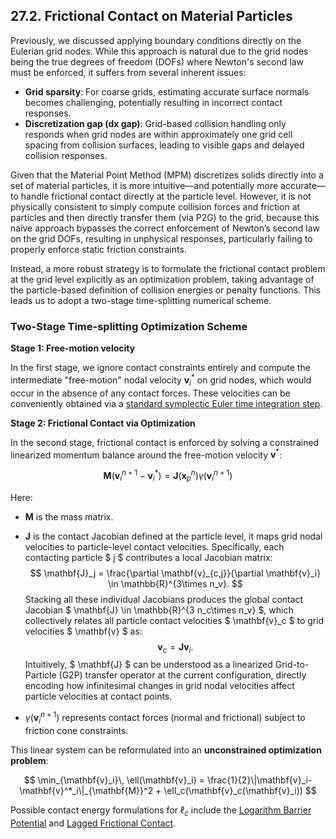 ## 27.2. Frictional Contact on Material Particles

Previously, we discussed applying boundary conditions directly on the Eulerian grid nodes. While this approach is natural due to the grid nodes being the true degrees of freedom (DOFs) where Newton's second law must be enforced, it suffers from several inherent issues:

- **Grid sparsity**: For coarse grids, estimating accurate surface normals becomes challenging, potentially resulting in incorrect contact responses.
- **Discretization gap (dx gap)**: Grid-based collision handling only responds when grid nodes are within approximately one grid cell spacing from collision surfaces, leading to visible gaps and delayed collision responses.

Given that the Material Point Method (MPM) discretizes solids directly into a set of material particles, it is more intuitive—and potentially more accurate—to handle frictional contact directly at the particle level. However, it is not physically consistent to simply compute collision forces and friction at particles and then directly transfer them (via P2G) to the grid, because this naïve approach bypasses the correct enforcement of Newton’s second law on the grid DOFs, resulting in unphysical responses, particularly failing to properly enforce static friction constraints.

Instead, a more robust strategy is to formulate the frictional contact problem at the grid level explicitly as an optimization problem, taking advantage of the particle-based definition of collision energies or penalty functions. This leads us to adopt a two-stage time-splitting numerical scheme.

### Two-Stage Time-splitting Optimization Scheme

**Stage 1: Free-motion velocity**

In the first stage, we ignore contact constraints entirely and compute the intermediate "free-motion" nodal velocity $\mathbf{v}_i^*$ on grid nodes, which would occur in the absence of any contact forces. These velocities can be conveniently obtained via a [standard symplectic Euler time integration step](./lec25.3-euler_lag_transfers.md).

**Stage 2: Frictional Contact via Optimization**

In the second stage, frictional contact is enforced by solving a constrained linearized momentum balance around the free-motion velocity $\mathbf{v}^*$:

$$
\mathbf{M}(\mathbf{v}^{n+1}_i-\mathbf{v}^*_i) = \mathbf{J}(\mathbf{x}^n_p)\gamma(\mathbf{v}^{n+1}_i)
$$

Here:

- $\mathbf{M}$ is the mass matrix.
- $\mathbf{J}$ is the contact Jacobian defined at the particle level, it maps grid nodal velocities to particle-level contact velocities. Specifically, each contacting particle $ j $ contributes a local Jacobian matrix:
$$
\mathbf{J}_j = \frac{\partial \mathbf{v}_{c,j}}{\partial \mathbf{v}_i} \in \mathbb{R}^{3\times n_v}.
$$
Stacking all these individual Jacobians produces the global contact Jacobian $ \mathbf{J} \in \mathbb{R}^{3 n_c\times n_v} $, which collectively relates all particle contact velocities $ \mathbf{v}_c $ to grid velocities $ \mathbf{v} $ as:
$$
\mathbf{v}_c = \mathbf{J}\mathbf{v}_i.
$$
Intuitively, $ \mathbf{J} $ can be understood as a linearized Grid-to-Particle (G2P) transfer operator at the current configuration, directly encoding how infinitesimal changes in grid nodal velocities affect particle velocities at contact points.

- $\gamma(\mathbf{v}^{n+1}_i)$ represents contact forces (normal and frictional) subject to friction cone constraints.

This linear system can be reformulated into an **unconstrained optimization problem**:

$$
\min_{\mathbf{v}_i}\, \ell(\mathbf{v}_i) = \frac{1}{2}\|\mathbf{v}_i-\mathbf{v}^*_i\|_{\mathbf{M}}^2 + \ell_c(\mathbf{v}_c(\mathbf{v}_i))
$$

Possible contact energy formulations for $\ell_c$ include the [Logarithm Barrier Potential](./lec7.2-dist_barrier_formulation.md) and [Lagged Frictional Contact](./lec9.1-smooth_fric.md).